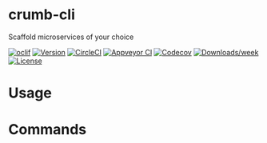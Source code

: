 crumb-cli
=========

Scaffold microservices of your choice

[![oclif](https://img.shields.io/badge/cli-oclif-brightgreen.svg)](https://oclif.io)
[![Version](https://img.shields.io/npm/v/crumb-cli.svg)](https://npmjs.org/package/crumb-cli)
[![CircleCI](https://circleci.com/gh/MattKoboski/crumb-cli/tree/master.svg?style=shield)](https://circleci.com/gh/MattKoboski/crumb-cli/tree/master)
[![Appveyor CI](https://ci.appveyor.com/api/projects/status/github/MattKoboski/crumb-cli?branch=master&svg=true)](https://ci.appveyor.com/project/MattKoboski/crumb-cli/branch/master)
[![Codecov](https://codecov.io/gh/MattKoboski/crumb-cli/branch/master/graph/badge.svg)](https://codecov.io/gh/MattKoboski/crumb-cli)
[![Downloads/week](https://img.shields.io/npm/dw/crumb-cli.svg)](https://npmjs.org/package/crumb-cli)
[![License](https://img.shields.io/npm/l/crumb-cli.svg)](https://github.com/MattKoboski/crumb-cli/blob/master/package.json)

<!-- toc -->
# Usage
<!-- usage -->
# Commands
<!-- commands -->
